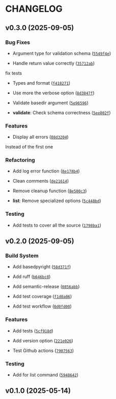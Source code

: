# CHANGELOG


## v0.3.0 (2025-09-05)

### Bug Fixes

- Argument type for validation schema
  ([`5549f4e`](https://github.com/RomainGiraud/projects-organizer/commit/5549f4e3eec13522ba8d3e9aa1caf0655a4ff2ef))

- Handle return value correctly
  ([`35712ab`](https://github.com/RomainGiraud/projects-organizer/commit/35712abfd7145727451693c8499cb94f79dc04b2))

fix tests

- Types and format
  ([`f418271`](https://github.com/RomainGiraud/projects-organizer/commit/f41827183d34a9228461996a0aebb9cc10661af1))

- Use more the verbose option
  ([`8d3847f`](https://github.com/RomainGiraud/projects-organizer/commit/8d3847f05aa937be9c6016baced016e2a408e6c2))

- Validate basedir argument
  ([`5e96596`](https://github.com/RomainGiraud/projects-organizer/commit/5e9659602fc6381683f0c871ed132af8ec5bde44))

- **validate**: Check schema correctness
  ([`5ee802f`](https://github.com/RomainGiraud/projects-organizer/commit/5ee802ffed938891fd0efee06ca0ddd8fa6d095d))

### Features

- Display all errors
  ([`08d3204`](https://github.com/RomainGiraud/projects-organizer/commit/08d3204f1d4bf6d4673e839fb7fc52561c6f756e))

Instead of the first one

### Refactoring

- Add log error function
  ([`8e178b4`](https://github.com/RomainGiraud/projects-organizer/commit/8e178b4dd302ff179ef8cab28ed12c7b9f3a739c))

- Clean comments
  ([`de21614`](https://github.com/RomainGiraud/projects-organizer/commit/de216143aabf60a4d29167ff20498d4770b3d706))

- Remove cleanup function
  ([`8e500c3`](https://github.com/RomainGiraud/projects-organizer/commit/8e500c3e2b1f6f84368721efbc7f504d15a58252))

- **list**: Remove specialized options
  ([`5c448bd`](https://github.com/RomainGiraud/projects-organizer/commit/5c448bd4399bba0917874fb22a2c46c7ba15d243))

### Testing

- Add tests to cover all the source
  ([`1798ba1`](https://github.com/RomainGiraud/projects-organizer/commit/1798ba1a8baad5bffbb9c23c789460dc982c2f5c))


## v0.2.0 (2025-09-05)

### Build System

- Add basedpyright
  ([`58d371f`](https://github.com/RomainGiraud/projects-organizer/commit/58d371f405003bef6f597361d3cb95a7761f5941))

- Add ruff
  ([`b646bc8`](https://github.com/RomainGiraud/projects-organizer/commit/b646bc8fad1bfb69c8b4081a485047b782e063c6))

- Add semantic-release
  ([`0856abb`](https://github.com/RomainGiraud/projects-organizer/commit/0856abbc6cfc018d85d5e903624e88935aac5151))

- Add test coverage
  ([`f1d0a06`](https://github.com/RomainGiraud/projects-organizer/commit/f1d0a064539f1cb810bffb115e03314a736842be))

- Add test workflow
  ([`0d0fd00`](https://github.com/RomainGiraud/projects-organizer/commit/0d0fd00c7c599024bb3d4af05cfb3db75c1fd1f4))

### Features

- Add tests
  ([`5cf918d`](https://github.com/RomainGiraud/projects-organizer/commit/5cf918dcf74567c3f80de614c60d6305be6f634b))

- Add version option
  ([`221e026`](https://github.com/RomainGiraud/projects-organizer/commit/221e026f90e539d7a87c147e95cc9ce0943ada53))

- Test Github actions
  ([`7907563`](https://github.com/RomainGiraud/projects-organizer/commit/790756375a9327ba3bbacf1da45bd6e8a7362870))

### Testing

- Add for list command
  ([`5948642`](https://github.com/RomainGiraud/projects-organizer/commit/5948642576698bcfbad180eec0eabea4a15e969a))


## v0.1.0 (2025-05-14)
